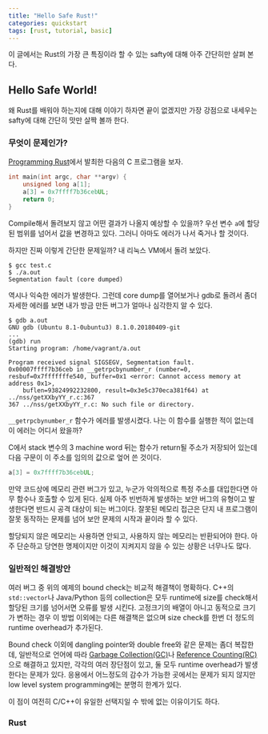 ```yaml
---
title: "Hello Safe Rust!"
categories: quickstart
tags: [rust, tutorial, basic]
---
```


이 글에서는 Rust의 가장 큰 특징이라 할 수 있는 safty에 대해 아주 간단히만 살펴 본다.

## Hello Safe World!

왜 Rust를 배워야 하는지에 대해 이야기 하자면 끝이 없겠지만 가장 강점으로 내세우는 safty에 대해 간단히 맛만 살짝 볼까 한다.

### 무엇이 문제인가?

[Programming Rust][1]에서 발최한 다음의 C 프로그램을 보자.

```c
int main(int argc, char **argv) {
    unsigned long a[1];
    a[3] = 0x7ffff7b36cebUL;
    return 0;
}
```

Compile해서 돌려보지 않고 어떤 결과가 나올지 예상할 수 있을까? 우선 변수 `a`에 할당된 범위를 넘어서 값을 변경하고 있다. 그러니 아마도 에러가 나서 죽거나 할 것이다.

하지만 진짜 이렇게 간단한 문제일까? 내 리눅스 VM에서 돌려 보았다.

```console
$ gcc test.c
$ ./a.out
Segmentation fault (core dumped)
```

역시나 익숙한 에러가 발생한다. 그런데 core dump를 열어보거나 gdb로 돌려서 좀더 자세한 에러를 보면 내가 방금 만든 버그가 얼마나 심각한지 알 수 있다.

```console
$ gdb a.out
GNU gdb (Ubuntu 8.1-0ubuntu3) 8.1.0.20180409-git
...
(gdb) run
Starting program: /home/vagrant/a.out

Program received signal SIGSEGV, Segmentation fault.
0x00007ffff7b36ceb in __getrpcbynumber_r (number=0, resbuf=0x7fffffffe540, buffer=0x1 <error: Cannot access memory at address 0x1>,
    buflen=93824992232800, result=0x3e5c370eca381f64) at ../nss/getXXbyYY_r.c:367
367	../nss/getXXbyYY_r.c: No such file or directory.
```

`__getrpcbynumber_r` 함수가 에러를 발생시켰다. 나는 이 함수를 실행한 적이 없는데 이 에러는 어디서 왔을까?

C에서 stack 변수의 3 machine word 뒤는 함수가 return될 주소가 저장되어 있는데 다음 구문이 이 주소를 임의의 값으로 엎어 쓴 것이다.

```c
a[3] = 0x7ffff7b36cebUL;
```

만약 코드상에 메모리 관련 버그가 있고, 누군가 악의적으로 특정 주소를 대입한다면 아무 함수나 호출할 수 있게 된다. 실제 아주 빈번하게 발생하는 보안 버그의 유형이고 발생한다면 반드시 공격 대상이 되는 버그이다.
잘못된 메모리 접근은 단지 내 프로그램이 잘못 동작하는 문제를 넘어 보안 문제의 시작과 끝이라 할 수 있다.

할당되지 않은 메모리는 사용하면 안되고, 사용하지 않는 메모리는 반환되어야 한다. 아주 단순하고 당연한 명제이지만 이것이 지켜지지 않을 수 있는 상황은 너무나도 많다.

### 일반적인 해결방안

여러 버그 중 위의 예제의 bound check는 비교적 해결책이 명확하다. C++의 `std::vector`나 Java/Python 등의 collection은 모두 runtime에 size를 check해서 할당된 크기를 넘어서면 오류를 발생 시킨다. 고정크기의 배열이 아니고 동적으로 크기가 변하는 경우 이 방법 이외에는 다른 해결책은 없으며 size check를 한번 더 정도의 runtime overhead가 추가된다.

Bound check 이외에 dangling pointer와 double free와 같은 문제는 좀더 복잡한데,
일반적으로 언어에 따라 [Garbage Collection(GC)](https://en.wikipedia.org/wiki/Garbage_collection_(computer_science))나 [Reference Counting(RC)](https://en.wikipedia.org/wiki/Reference_counting)으로 해결하고 있지만, 각각의 여러 장단점이 있고, 둘 모두 runtime overhead가 발생한다는 문제가 있다. 응용에서 어느정도의 감수가 가능한 곳에서는 문제가 되지 않지만 low level system programming에는 분명히 한계가 있다.

이 점이 여전히 C/C++이 유일한 선택지일 수 밖에 없는 이유이기도 하다.

### Rust



[1]: http://shop.oreilly.com/product/0636920040385.do
